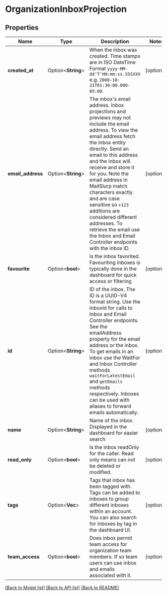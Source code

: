# OrganizationInboxProjection

## Properties

Name | Type | Description | Notes
------------ | ------------- | ------------- | -------------
**created_at** | Option<**String**> | When the inbox was created. Time stamps are in ISO DateTime Format `yyyy-MM-dd'T'HH:mm:ss.SSSXXX` e.g. `2000-10-31T01:30:00.000-05:00`. | [optional]
**email_address** | Option<**String**> | The inbox's email address. Inbox projections and previews may not include the email address. To view the email address fetch the inbox entity directly. Send an email to this address and the inbox will receive and store it for you. Note the email address in MailSlurp match characters exactly and are case sensitive so `+123` additions are considered different addresses. To retrieve the email use the Inbox and Email Controller endpoints with the inbox ID. | [optional]
**favourite** | Option<**bool**> | Is the inbox favorited. Favouriting inboxes is typically done in the dashboard for quick access or filtering | [optional]
**id** | Option<**String**> | ID of the inbox. The ID is a UUID-V4 format string. Use the inboxId for calls to Inbox and Email Controller endpoints. See the emailAddress property for the email address or the inbox. To get emails in an inbox use the WaitFor and Inbox Controller methods `waitForLatestEmail` and `getEmails` methods respectively. Inboxes can be used with aliases to forward emails automatically. | [optional]
**name** | Option<**String**> | Name of the inbox. Displayed in the dashboard for easier search | [optional]
**read_only** | Option<**bool**> | Is the inbox readOnly for the caller. Read only means can not be deleted or modified. | [optional]
**tags** | Option<**Vec<String>**> | Tags that inbox has been tagged with. Tags can be added to inboxes to group different inboxes within an account. You can also search for inboxes by tag in the dashboard UI. | [optional]
**team_access** | Option<**bool**> | Does inbox permit team access for organization team members. If so team users can use inbox and emails associated with it. | [optional]

[[Back to Model list]](../README.md#documentation-for-models) [[Back to API list]](../README.md#documentation-for-api-endpoints) [[Back to README]](../README.md)


